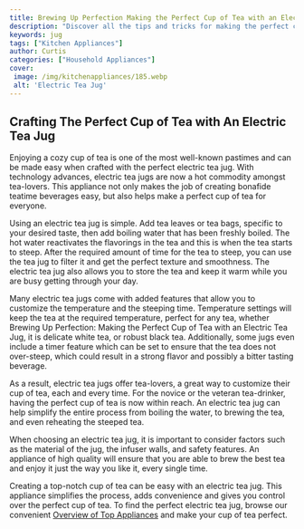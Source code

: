 ```yaml
---
title: Brewing Up Perfection Making the Perfect Cup of Tea with an Electric Tea Jug
description: "Discover all the tips and tricks for making the perfect cup of tea using an electric tea jug Learn the key steps for achieving the optimum flavor and temperature for your favorite tea blend"
keywords: jug
tags: ["Kitchen Appliances"]
author: Curtis
categories: ["Household Appliances"]
cover: 
 image: /img/kitchenappliances/185.webp
 alt: 'Electric Tea Jug'
---
```

## Crafting The Perfect Cup of Tea with An Electric Tea Jug
Enjoying a cozy cup of tea is one of the most well-known pastimes and can be made easy when crafted with the perfect electric tea jug. With technology advances, electric tea jugs are now a hot commodity amongst tea-lovers. This appliance not only makes the job of creating bonafide teatime beverages easy, but also helps make a perfect cup of tea for everyone.

Using an electric tea jug is simple. Add tea leaves or tea bags, specific to your desired taste, then add boiling water that has been freshly boiled. The hot water reactivates the flavorings in the tea and this is when the tea starts to steep. After the required amount of time for the tea to steep, you can use the tea jug to filter it and get the perfect texture and smoothness. The electric tea jug also allows you to store the tea and keep it warm while you are busy getting through your day.

Many electric tea jugs come with added features that allow you to customize the temperature and the steeping time. Temperature settings will keep the tea at the required temperature, perfect for any tea, whether Brewing Up Perfection: Making the Perfect Cup of Tea with an Electric Tea Jug, it is delicate white tea, or robust black tea. Additionally, some jugs even include a timer feature which can be set to ensure that the tea does not over-steep, which could result in a strong flavor and possibly a bitter tasting beverage. 

As a result, electric tea jugs offer tea-lovers, a great way to customize their cup of tea, each and every time. For the novice or the veteran tea-drinker, having the perfect cup of tea is now within reach. An electric tea jug can help simplify the entire process from boiling the water, to brewing the tea, and even reheating the steeped tea. 

When choosing an electric tea jug, it is important to consider factors such as the material of the jug, the infuser walls, and safety features. An appliance of high quality will ensure that you are able to brew the best tea and enjoy it just the way you like it, every single time.

Creating a top-notch cup of tea can be easy with an electric tea jug. This appliance simplifies the process, adds convenience and gives you control over the perfect cup of tea. To find the perfect electric tea jug, browse our convenient [Overview of Top Appliances](./pages/appliance-overview) and make your cup of tea perfect.
